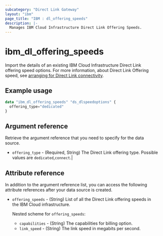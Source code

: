 ```yaml
---
subcategory: "Direct Link Gateway"
layout: "ibm"
page_title: "IBM : dl_offering_speeds"
description: |-
  Manages IBM Cloud Infrastructure Direct Link Offering Speeds.
---
```


# ibm_dl_offering_speeds

Import the details of an existing IBM Cloud Infrastructure Direct Link offering speed options. For more information, about Direct Link Offering speed, see [arranging for Direct Link connectivity](https://cloud.ibm.com/docs/dl?topic=dl-pricing-for-ibm-cloud-dl#arranging-for-dl-conectivity).


## Example usage

```terraform
data "ibm_dl_offering_speeds" "ds_dlspeedoptions" {
  offering_type="dedicated"
}
```

## Argument reference
Retrieve the argument reference that you need to specify for the data source. 

- `offering_type` - (Required, String) The Direct Link offering type. Possible values are `dedicated`,`connect`.| 

## Attribute reference
In addition to the argument reference list, you can access the following attribute references after your data source is created.

- `offering_speeds` - (String) List of all the Direct Link offering speeds in the IBM Cloud infrastructure.

  Nested scheme for `offering_speeds`:
  - `capabilities` - (String) The capabilities for billing option.
  - `link_speed` - (String) The link speed in megabits per second.
